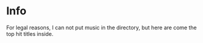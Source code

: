 # Info

For legal reasons, I can not put music in the directory, but here are come the top hit titles inside.
